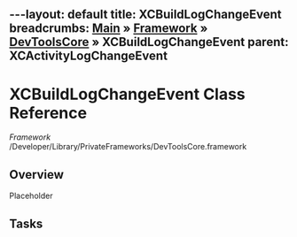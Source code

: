 ---layout: default
title: XCBuildLogChangeEvent
breadcrumbs: <a href="/index.html">Main</a> &raquo; <a href="/Frameworks.html">Framework</a> &raquo; <a href="/Frameworks/DevToolsCore.html">DevToolsCore</a> &raquo; XCBuildLogChangeEvent
parent: XCActivityLogChangeEvent 
---
# XCBuildLogChangeEvent Class Reference

*Framework* /Developer/Library/PrivateFrameworks/DevToolsCore.framework

## Overview

Placeholder

## Tasks

